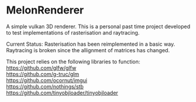 # MelonRenderer
A simple vulkan 3D renderer. This is a personal past time project developed to test implementations of rasterisation and raytracing.

Current Status: 
Rasterisation has been reimplemented in a basic way.
Raytracing is broken since the allignment of matrices has changed.


This project relies on the following libraries to function:  
https://github.com/glfw/glfw  
https://github.com/g-truc/glm  
https://github.com/ocornut/imgui  
https://github.com/nothings/stb  
https://github.com/tinyobjloader/tinyobjloader  
